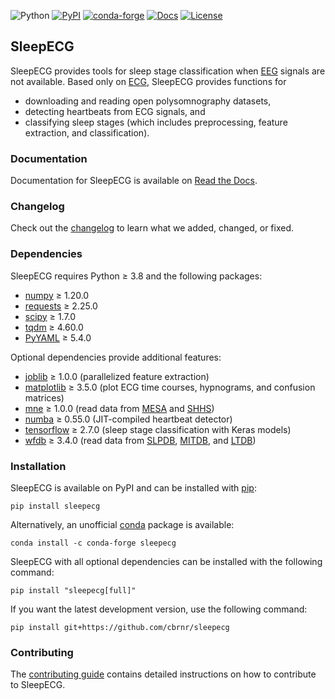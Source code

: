 ![Python](https://img.shields.io/pypi/pyversions/sleepecg.svg?logo=python&logoColor=white)
[![PyPI](https://img.shields.io/pypi/v/sleepecg)](https://pypi.org/project/sleepecg/)
[![conda-forge](https://img.shields.io/conda/v/conda-forge/sleepecg.svg?label=conda-forge)](https://anaconda.org/conda-forge/sleepecg)
[![Docs](https://readthedocs.org/projects/sleepecg/badge/?version=latest)](https://sleepecg.readthedocs.io/en/stable/index.html)
[![License](https://img.shields.io/github/license/cbrnr/sleepecg)](LICENSE)

## SleepECG
SleepECG provides tools for sleep stage classification when [EEG](https://en.wikipedia.org/wiki/Electroencephalography) signals are not available. Based only on [ECG](https://en.wikipedia.org/wiki/Electrocardiography), SleepECG provides functions for

- downloading and reading open polysomnography datasets,
- detecting heartbeats from ECG signals, and
- classifying sleep stages (which includes preprocessing, feature extraction, and classification).

### Documentation
Documentation for SleepECG is available on [Read the Docs](https://sleepecg.readthedocs.io/en/stable/index.html).

### Changelog
Check out the [changelog](https://github.com/cbrnr/sleepecg/blob/main/CHANGELOG.md) to learn what we added, changed, or fixed.

### Dependencies
SleepECG requires Python ≥ 3.8 and the following packages:

- [numpy](http://www.numpy.org/) ≥ 1.20.0
- [requests](https://requests.readthedocs.io/en/latest/) ≥ 2.25.0
- [scipy](https://scipy.org/) ≥ 1.7.0
- [tqdm](https://tqdm.github.io/) ≥ 4.60.0
- [PyYAML](https://pyyaml.org/) ≥ 5.4.0

Optional dependencies provide additional features:

- [joblib](https://joblib.readthedocs.io/en/latest/) ≥ 1.0.0 (parallelized feature extraction)
- [matplotlib](https://matplotlib.org/) ≥ 3.5.0 (plot ECG time courses, hypnograms, and confusion matrices)
- [mne](https://mne.tools/stable/index.html) ≥ 1.0.0 (read data from [MESA](https://sleepdata.org/datasets/mesa) and [SHHS](https://sleepdata.org/datasets/shhs))
- [numba](https://numba.pydata.org/) ≥ 0.55.0 (JIT-compiled heartbeat detector)
- [tensorflow](https://www.tensorflow.org/) ≥ 2.7.0 (sleep stage classification with Keras models)
- [wfdb](https://github.com/MIT-LCP/wfdb-python/) ≥ 3.4.0 (read data from [SLPDB](https://physionet.org/content/slpdb), [MITDB](https://physionet.org/content/mitdb), and [LTDB](https://physionet.org/content/ltdb))

### Installation
SleepECG is available on PyPI and can be installed with [pip](https://pip.pypa.io/en/stable/):

```
pip install sleepecg
```

Alternatively, an unofficial [conda](https://docs.conda.io/en/latest/) package is available:

```
conda install -c conda-forge sleepecg
```

SleepECG with all optional dependencies can be installed with the following command:

```
pip install "sleepecg[full]"
```

If you want the latest development version, use the following command:

```
pip install git+https://github.com/cbrnr/sleepecg
```

### Contributing
The [contributing guide](https://github.com/cbrnr/sleepecg/blob/main/CONTRIBUTING.md) contains detailed instructions on how to contribute to SleepECG.
